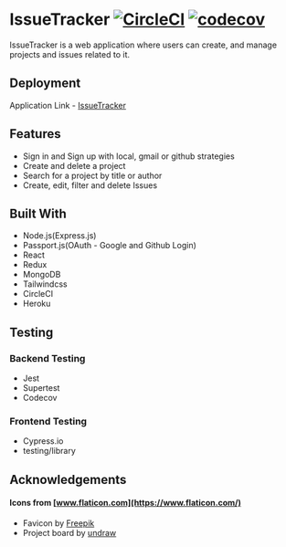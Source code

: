 # IssueTracker [![CircleCI](https://circleci.com/gh/nursh/IssueTracker.svg?style=svg)](https://circleci.com/gh/nursh/IssueTracker) [![codecov](https://codecov.io/gh/nursh/IssueTracker/branch/master/graph/badge.svg)](https://codecov.io/gh/nursh/IssueTracker)

IssueTracker is a web application where users can create, and manage projects and issues related to it.

## Deployment
Application Link - [IssueTracker](https://issuetracker-app.herokuapp.com/)

## Features 
* Sign in and Sign up with local, gmail or github strategies
* Create and delete a project
* Search for a project by title or author
* Create, edit, filter and delete Issues

## Built With
* Node.js(Express.js)
* Passport.js(OAuth - Google and Github Login)
* React
* Redux
* MongoDB
* Tailwindcss
* CircleCI
* Heroku

## Testing

### Backend Testing
* Jest
* Supertest
* Codecov

### Frontend Testing
* Cypress.io
* testing/library



## Acknowledgements 

#### Icons from [www.flaticon.com](https://www.flaticon.com/) 

- Favicon by [Freepik](https://www.flaticon.com/authors/freepik)
- Project board by [undraw](https://undraw.co/search)
